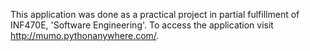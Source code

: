 This application was done  as a practical project in partial fulfillment of INF470E, 'Software Engineering'. 
To access the application visit http://mumo.pythonanywhere.com/.



